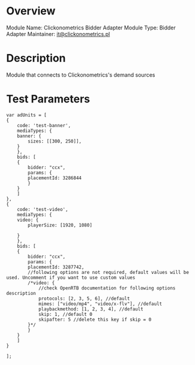# Overview

Module Name: Clickonometrics Bidder Adapter
Module Type: Bidder Adapter
Maintainer: it@clickonometrics.pl

# Description

Module that connects to Clickonometrics's demand sources

# Test Parameters

    var adUnits = [
	{
	    code: 'test-banner',
	    mediaTypes: {
		banner: {
		    sizes: [[300, 250]],
		}
	    },
	    bids: [
		{
		    bidder: "ccx",
		    params: {
			placementId: 3286844
		    }
		}
	    ]
	},
	{
	    code: 'test-video',
	    mediaTypes: {
		video: {
		    playerSize: [1920, 1080]

		}
	    },
	    bids: [
		{
		    bidder: "ccx",
		    params: {
			placementId: 3287742,
			//following options are not required, default values will be used. Uncomment if you want to use custom values
			/*video: {
			    //check OpenRTB documentation for following options description
			    protocols: [2, 3, 5, 6], //default
			    mimes: ["video/mp4", "video/x-flv"], //default 
			    playbackmethod: [1, 2, 3, 4], //default
			    skip: 1, //default 0
			    skipafter: 5 //delete this key if skip = 0
			}*/
		    }
		}
	    ]
	}

    ];